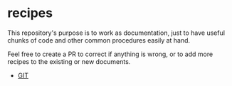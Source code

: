 # recipes

This repository's purpose is to work as documentation, just to have useful chunks of code and other common procedures easily at hand.

Feel free to create a PR to correct if anything is wrong, or to add more recipes to the existing or new documents.

* [GIT](./git.md)
